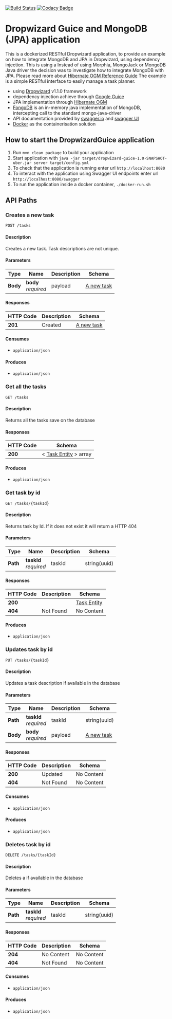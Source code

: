 [![Build Status](https://travis-ci.org/PauloPortugal/dropwizard-guice-jpa.png)](https://travis-ci.org/PauloPortugal/dropwizard-guice-jpa.svg?branch=master) [![Codacy Badge](https://api.codacy.com/project/badge/Grade/8fa8dd11746e44e89b53d1d77e57f78c)](https://www.codacy.com/app/PauloPortugal/dropwizard-guice-mongodb?utm_source=github.com&amp;utm_medium=referral&amp;utm_content=PauloPortugal/dropwizard-guice-mongodb&amp;utm_campaign=Badge_Grade) 

# Dropwizard Guice and MongoDB (JPA) application

This is a dockerized RESTful Dropwizard application, to provide an example on how to integrate MongoDB and JPA in Dropwizard, using dependency injection.
This is using a 
Instead of using Morphia, MongoJack or MongoDB Java driver the decision was to investigate how to 
integrate MongoDB with JPA. Please read more about [Hibernate OGM Reference Guide](https://docs.jboss.org/hibernate/stable/ogm/reference/en-US/html_single)
The example is a simple RESTful interface to easily manage a task planner.

- using [Dropwizard](https://dropwizard.github.io/dropwizard/) v1.1.0 framework
- dependency injection achieve through [Google Guice](https://code.google.com/p/google-guice/)
- JPA implementation through [Hibernate OGM](https://docs.jboss.org/hibernate/stable/ogm/reference/en-US/html_single)
- [FongoDB](https://github.com/fakemongo/fongo) is an in-memory java implementation of MongoDB, intercepting call to the standard mongo-java-driver
- API documentation provided by [swagger.io](http://swagger.io//) and [swagger UI](http://swagger.io/swagger-ui/)
- [Docker](https://www.docker.com/) as the containerisation solution

How to start the DropwizardGuice application
---

1. Run `mvn clean package` to build your application
1. Start application with `java -jar target/dropwizard-guice-1.0-SNAPSHOT-uber.jar server target/config.yml`
1. To check that the application is running enter url `http://localhost:8080`
1. To interact with the application using Swagger UI endpoints enter url `http://localhost:8080/swagger`
1. To run the application inside a docker container, `./docker-run.sh`


<a name="paths"></a>
## API Paths

<a name="create"></a>
### Creates a new task
```
POST /tasks
```


#### Description
Creates a new task. Task descriptions are not unique.


#### Parameters

|Type|Name|Description|Schema|
|---|---|---|---|
|**Body**|**body**  <br>*required*|payload|[A new task](#a-new-task)|


#### Responses

|HTTP Code|Description|Schema|
|---|---|---|
|**201**|Created|[A new task](#a-new-task)|


#### Consumes

* `application/json`


#### Produces

* `application/json`


<a name="gettasks"></a>
### Get all the tasks
```
GET /tasks
```


#### Description
Returns all the tasks save on the database


#### Responses

|HTTP Code|Schema|
|---|---|
|**200**|< [Task Entity](#task-entity) > array|


#### Produces

* `application/json`


<a name="gettask"></a>
### Get task by id
```
GET /tasks/{taskId}
```


#### Description
Returns task by Id. If it does not exist it will return a HTTP 404


#### Parameters

|Type|Name|Description|Schema|
|---|---|---|---|
|**Path**|**taskId**  <br>*required*|taskId|string(uuid)|


#### Responses

|HTTP Code|Description|Schema|
|---|---|---|
|**200**||[Task Entity](#task-entity)|
|**404**|Not Found|No Content|


#### Produces

* `application/json`


<a name="update"></a>
### Updates task by id
```
PUT /tasks/{taskId}
```


#### Description
Updates a task description if available in the database


#### Parameters

|Type|Name|Description|Schema|
|---|---|---|---|
|**Path**|**taskId**  <br>*required*|taskId|string(uuid)|
|**Body**|**body**  <br>*required*|payload|[A new task](#a-new-task)|


#### Responses

|HTTP Code|Description|Schema|
|---|---|---|
|**200**|Updated|No Content|
|**404**|Not Found|No Content|


#### Consumes

* `application/json`


#### Produces

* `application/json`


<a name="delete"></a>
### Deletes task by id
```
DELETE /tasks/{taskId}
```


#### Description
Deletes a if available in the database


#### Parameters

|Type|Name|Description|Schema|
|---|---|---|---|
|**Path**|**taskId**  <br>*required*|taskId|string(uuid)|


#### Responses

|HTTP Code|Description|Schema|
|---|---|---|
|**204**|No Content|No Content|
|**404**|Not Found|No Content|


#### Consumes

* `application/json`


#### Produces

* `application/json`